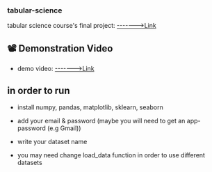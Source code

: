 ### tabular-science ###
tabular science course's final project:  [------->Link](https://docs.google.com/document/d/1OEv8j-TgK1aESfY2fk6xFEHkfKgXDu04ubRXaOPLGfU/edit?usp=sharing)


## :film_projector:	 Demonstration Video
- demo video: [------->Link](https://www.youtube.com/watch?v=iCAQ7swWwDQ&feature=em-share_video_user)

## in order to run ##

 - install numpy, pandas, matplotlib, sklearn, seaborn
 
 - add your email & password (maybe you will need to get an app-password (e.g Gmail))
 
 - write your dataset name
 
 - you may need change load_data function in order to use different datasets
